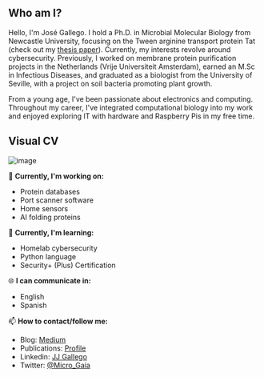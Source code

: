 
## Who am I?

Hello, I'm José Gallego. I hold a Ph.D. in Microbial Molecular Biology from Newcastle University, focusing on the Tween arginine transport protein Tat (check out my [thesis paper](https://doi.org/10.1099/mic.0.001431)). Currently, my interests revolve around cybersecurity. Previously, I worked on membrane protein purification projects in the Netherlands (Vrije Universiteit Amsterdam), earned an M.Sc in Infectious Diseases, and graduated as a biologist from the University of Seville, with a project on soil bacteria promoting plant growth.

From a young age, I've been passionate about electronics and computing. Throughout my career, I've integrated computational biology into my work and enjoyed exploring IT with hardware and Raspberry Pis in my free time.


## Visual CV
![image](https://github.com/Ravenneo/Ravenneo/assets/41577767/79bcd312-32e6-4b4b-ae0c-28ff9ea180a5)



🔭 **Currently, I'm working on:**

- Protein databases
- Port scanner software
- Home sensors
- AI folding proteins

🌱 **Currently, I'm learning:**

- Homelab cybersecurity
- Python language
- Security+ (Plus) Certification

🌐 **I can communicate in:**

- English
- Spanish

📫 **How to contact/follow me:**

- Blog: [Medium](https://medium.com/@josejesusgallegoparrilla)
- Publications: [Profile](https://scholar.google.com/citations?hl=en&user=uvyLkwMAAAAJ)
- Linkedin: [JJ Gallego](www.linkedin.com/in/jose-gallego-ph-d-226299168)
- Twitter: [@Micro_Gaia](https://twitter.com/Micro_Gaia)
